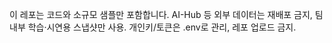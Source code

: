 이 레포는 코드와 소규모 샘플만 포함합니다.
AI-Hub 등 외부 데이터는 재배포 금지, 팀 내부 학습·시연용 스냅샷만 사용.
개인키/토큰은 .env로 관리, 레포 업로드 금지.
